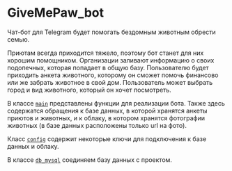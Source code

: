 # GiveMePaw_bot

Чат-бот для Telegram будет помогать бездомным животным обрести семью.

Приютам всегда приходится тяжело, поэтому бот станет для них хорошим помощником. Организации заливают информацию о своих подопечных, которая попадает в общую базу. 
Пользователю будет приходить анкета животного, которому он сможет помочь финансово или же забрать животное в свой дом.
Пользователь может выбрать город и вид животного, который он хочет посмотреть.


В классе [`main`](C:\Users\sonyb\PycharmProjects\givemepaw_bot\main.py) представлены функции для реализации бота. Также здесь содержатся обращения к базе данных, в которой хранятся анкеты приютов и животных, 
и к облаку, в котором хранятся фотографии животных (в базе данных расположены только url на фото).

Класс [`config`](C:\Users\sonyb\PycharmProjects\givemepaw_bot\config.py) содержит некоторые ключи для подключения к базе данных и облаку.

В классе [`db_mysql`](C:\Users\sonyb\PycharmProjects\givemepaw_bot\db_mysql.py) соединяем базу данных с проектом.



